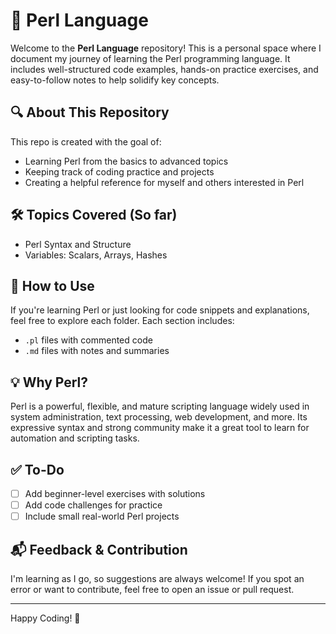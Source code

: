 # 📘 Perl Language

Welcome to the **Perl Language** repository! This is a personal space where I document my journey of learning the Perl programming language. It includes well-structured code examples, hands-on practice exercises, and easy-to-follow notes to help solidify key concepts.

## 🔍 About This Repository

This repo is created with the goal of:
- Learning Perl from the basics to advanced topics
- Keeping track of coding practice and projects
- Creating a helpful reference for myself and others interested in Perl


## 🛠 Topics Covered (So far)

- Perl Syntax and Structure
- Variables: Scalars, Arrays, Hashes

## 🚀 How to Use

If you're learning Perl or just looking for code snippets and explanations, feel free to explore each folder. Each section includes:
- `.pl` files with commented code
- `.md` files with notes and summaries

## 💡 Why Perl?

Perl is a powerful, flexible, and mature scripting language widely used in system administration, text processing, web development, and more. Its expressive syntax and strong community make it a great tool to learn for automation and scripting tasks.

## ✅ To-Do

- [ ] Add beginner-level exercises with solutions
- [ ] Add code challenges for practice
- [ ] Include small real-world Perl projects

## 📬 Feedback & Contribution

I'm learning as I go, so suggestions are always welcome! If you spot an error or want to contribute, feel free to open an issue or pull request.

---

Happy Coding! 🐪



